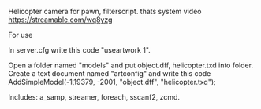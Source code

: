 Helicopter camera for pawn, filterscript.
thats system video https://streamable.com/wq8yzg

For use

In server.cfg write this code "useartwork 1".

Open a folder named "models" and put object.dff, helicopter.txd into folder. Create a text document named "artconfig" and write this code 
AddSimpleModel(-1,19379, -2001, "object.dff", "helicopter.txd");

Includes:
a_samp, streamer, foreach, sscanf2, zcmd.
